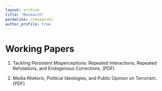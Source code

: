 ```yaml
---
layout: archive
title: "Research"
permalink: /research/
author_profile: true
---
```


Working Papers
========
1. Tackling Persistent Misperceptions: Repeated Interactions, Repeated Refutations, and Endogenous Corrections.
[PDF]

2. Media Rhetoric, Political Ideologies, and Public Opinion on Terrorism.
[PDF]
